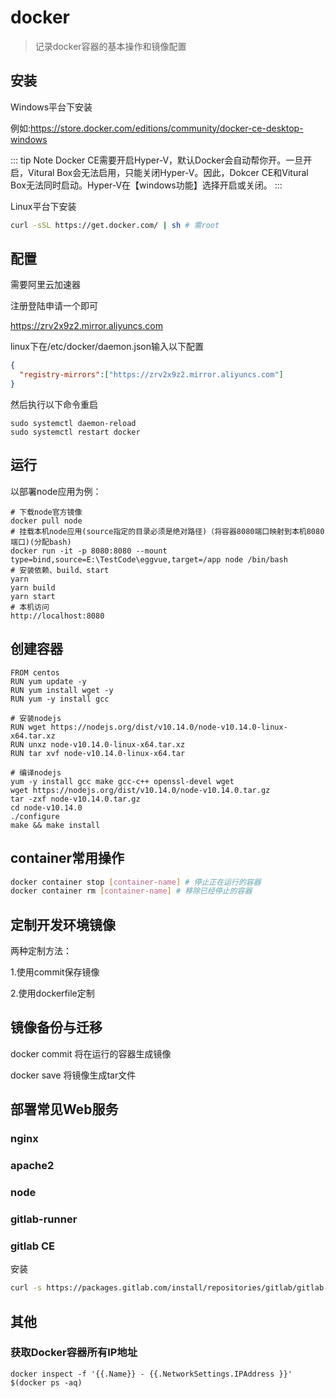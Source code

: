 # docker

> 记录docker容器的基本操作和镜像配置

## 安装

Windows平台下安装

例如:https://store.docker.com/editions/community/docker-ce-desktop-windows

::: tip Note
Docker CE需要开启Hyper-V，默认Docker会自动帮你开。一旦开启，Vitural Box会无法启用，只能关闭Hyper-V。因此，Dokcer CE和Vitural Box无法同时启动。Hyper-V在【windows功能】选择开启或关闭。
:::

Linux平台下安装

```bash
curl -sSL https://get.docker.com/ | sh # 需root
```

## 配置

需要阿里云加速器

注册登陆申请一个即可

https://zrv2x9z2.mirror.aliyuncs.com

linux下在/etc/docker/daemon.json输入以下配置

```json
{
  "registry-mirrors":["https://zrv2x9z2.mirror.aliyuncs.com"]
}
```

然后执行以下命令重启

```
sudo systemctl daemon-reload
sudo systemctl restart docker
```

## 运行

以部署node应用为例：

```
# 下载node官方镜像
docker pull node
# 挂载本机node应用(source指定的目录必须是绝对路径)（将容器8080端口映射到本机8080端口)(分配bash)
docker run -it -p 8080:8080 --mount type=bind,source=E:\TestCode\eggvue,target=/app node /bin/bash
# 安装依赖、build、start
yarn
yarn build
yarn start
# 本机访问
http://localhost:8080
```

## 创建容器

```
FROM centos
RUN yum update -y
RUN yum install wget -y
RUN yum -y install gcc

# 安装nodejs
RUN wget https://nodejs.org/dist/v10.14.0/node-v10.14.0-linux-x64.tar.xz
RUN unxz node-v10.14.0-linux-x64.tar.xz
RUN tar xvf node-v10.14.0-linux-x64.tar

# 编译nodejs
yum -y install gcc make gcc-c++ openssl-devel wget
wget https://nodejs.org/dist/v10.14.0/node-v10.14.0.tar.gz
tar -zxf node-v10.14.0.tar.gz
cd node-v10.14.0
./configure
make && make install
```

## container常用操作

```bash
docker container stop [container-name] # 停止正在运行的容器
docker container rm [container-name] # 移除已经停止的容器
```

## 定制开发环境镜像

两种定制方法：

1.使用commit保存镜像

2.使用dockerfile定制

## 镜像备份与迁移

docker commit 将在运行的容器生成镜像

docker save 将镜像生成tar文件

## 部署常见Web服务

### nginx

### apache2

### node

### gitlab-runner

### gitlab CE

安装

```bash
curl -s https://packages.gitlab.com/install/repositories/gitlab/gitlab-ce/script.deb.sh | sudo bash
```

## 其他

### 获取Docker容器所有IP地址

```
docker inspect -f '{{.Name}} - {{.NetworkSettings.IPAddress }}' $(docker ps -aq)
```